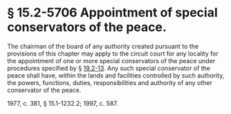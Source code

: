 # § 15.2-5706 Appointment of special conservators of the peace.

<p>The chairman of the board of any authority created pursuant to the provisions of this chapter may apply to the circuit court for any locality for the appointment of one or more special conservators of the peace under procedures specified by § <a href='http://law.lis.virginia.gov/vacode/19.2-13/'>19.2-13</a>. Any such special conservator of the peace shall have, within the lands and facilities controlled by such authority, the powers, functions, duties, responsibilities and authority of any other conservator of the peace.</p><p>1977, c. 381, § 15.1-1232.2; 1997, c. 587.</p>
